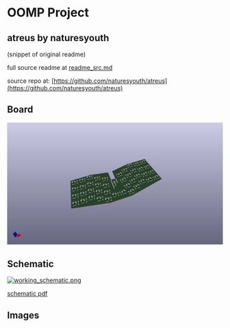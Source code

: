 # OOMP Project  
## atreus  by naturesyouth  
  
(snippet of original readme)  
  
  
  full source readme at [readme_src.md](readme_src.md)  
  
source repo at: [https://github.com/naturesyouth/atreus](https://github.com/naturesyouth/atreus)  
## Board  
  
[![working_3d.png](working_3d_600.png)](working_3d.png)  
## Schematic  
  
[![working_schematic.png](working_schematic_600.png)](working_schematic.png)  
  
[schematic pdf](working_schematic.pdf)  
## Images  

